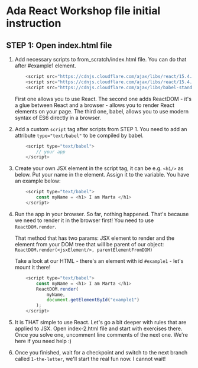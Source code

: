 # Ada React Workshop file initial instruction

## STEP 1: Open index.html file

1. Add necessary scripts to from_scratch/index.html file. You can do that after #example1 element.

    ```javascript
        <script src="https://cdnjs.cloudflare.com/ajax/libs/react/15.4.2/react.js"></script>
        <script src="https://cdnjs.cloudflare.com/ajax/libs/react/15.4.2/react-dom.js"></script>
        <script src="https://cdnjs.cloudflare.com/ajax/libs/babel-standalone/6.21.1/babel.min.js"></script>
    ```

    First one allows you to use React.
    The second one adds ReactDOM - it's a glue between React and a browser - allows you to render React elements on your page.
    The third one, babel, allows you to use modern syntax of ES6 directly in a browser.

2. Add a custom `script` tag after scripts from STEP 1. You need to add an attribute `type="text/babel"` to be compiled by babel.

    ```javascript
        <script type="text/babel">
            // your app
        </script>
    ```

3. Create your own JSX element in the script tag, it can be e.g. `<h1/>` as below. Put your name in the element. Assign it to the variable. You have an example below:

    ```javascript
        <script type="text/babel">
            const myName = <h1> I am Marta </h1>
        </script>
    ```

4. Run the app in your browser. So far, nothing happened. That's because we need to render it in the browser first! You need to use `ReactDOM.render`. 

    That method that has two params: JSX element to render and the element from your DOM tree that will be parent of our object:
        `ReactDOM.render(<jsxElement/>, parentElementFromDOM)`

    Take a look at our HTML - there's an element with id `#example1` - let's mount it there!

    ```javascript
        <script type="text/babel">
            const myName = <h1> I am Marta </h1>
            ReactDOM.render(
                myName,
                document.getElementById("example1")
            );
        </script>
    ```

5. It is THAT simple to use React. Let's go a bit deeper with rules that are applied to JSX. Open index-2.html file and start with exercises there. Once you solve one, uncomment line comments of the next one. We're here if you need help :)

6. Once you finished, wait for a checkpoint and switch to the next branch called `1-the-letter`, we'll start the real fun now. I cannot wait!
